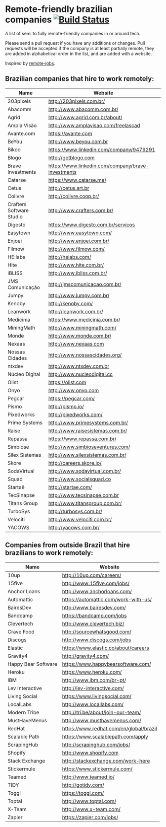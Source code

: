 # Remote-friendly brazilian companies [![Build Status](https://travis-ci.org/lerrua/remote-jobs-brazil.svg?branch=master)](https://travis-ci.org/lerrua/remote-jobs-brazil)

A list of semi to fully remote-friendly companies in or around tech.

Please send a pull request if you have any additions or changes. Pull requests will be accepted if the company is at least partially remote, they are added in alphabetical order in the list, and are added with a website.

Inspired by [remote-jobs](https://github.com/jessicard/remote-jobs).

## Brazilian companies that hire to work remotely:

Name | Website
------------ | -------
203pixels | http://203pixels.com.br/
Abacomm | http://www.abacomm.com.br/
Agrid | http://www.agrid.com.br/about/
Ampla Visão | http://www.amplavisao.com/freelascad
Avante.com | https://avante.com
BeYou | http://www.beyou.com.br
Bikoo | https://www.linkedin.com/company/9479291
Blogo | http://getblogo.com
Brave Investments | https://www.linkedin.com/company/brave-investments
Catarse | https://www.catarse.me/
Cetus | http://cetus.art.br
Colivre | http://colivre.coop.br/
Crafters Software Studio | http://www.crafters.com.br/
Digesto | https://www.digesto.com.br/servicos
Easytown | http://www.easytown.com/
Enjoei | http://www.enjoei.com.br/
Filmow | http://www.filmow.com/
HE:labs | http://helabs.com/
Hite | http://www.hite.com.br/
iBLISS | http://www.ibliss.com.br/
JMS Comunicação | http://jmscomunicacao.com.br/
Jumpy | http://www.jumpy.com.br/
Kenoby | http://kenoby.com/
Leanwork | http://leanwork.com.br/
Medicinia | https://www.medicinia.com.br/
MiningMath | http://www.miningmath.com/
Monde | http://www.monde.com.br/
Nexaas | http://www.nexaas.com
Nossas Cidades | http://www.nossascidades.org/
ntxdev | http://www.ntxdev.com.br
Núcleo Digital | http://www.nucleodigital.cc
Olist | https://olist.com
Onyo | http://www.onyo.com
Pegcar | https://pegcar.com/
Pismo | http://pismo.io/
Pixedworks | http://pixedworks.com/
Prime Systems | http://www.primesystems.com.br/
Raise | http://www.raisesistemas.com.br/
Repassa | https://www.repassa.com.br/
Simbiose | http://www.simbioseventures.com/
Sílex Sistemas | http://www.silexsistemas.com.br/
Skore | http://careers.skore.io/
SodaVirtual | http://www.sodavirtual.com.br/
Squad | http://www.socialsquad.co
Startaê | http://startae.com/
TecSinapse | http://www.tecsinapse.com.br
Titans Group | http://www.titansgroup.com.br/
TurboSys | http://turbosys.com.br/
Velociti | http://www.velociti.com.br/
YACOWS | http://yacows.com.br/


## Companies from outside Brazil that hire brazilians to work remotely:

Name | Website
------------ | -------
10up  | http://10up.com/careers/
15five | http://www.15five.com/jobs/
Anchor Loans | http://www.anchorloans.com/
Automattic  | https://automattic.com/work-with-us/
BairesDev | http://www.bairesdev.com/
Bandcamp | https://bandcamp.com/jobs
Clevertech | http://www.clevertech.biz/
Crave Food | http://sourcewhatsgood.com/
Discogs | http://www.discogs.com/jobs
Elastic | https://www.elastic.co/about/careers
Gravity4 | http://gravity4.com/
Happy Bear Software | https://www.happybearsoftware.com/
Heroku | https://www.heroku.com/
IBM | http://www.ibm.com/br-pt/
Lev Interactive | http://lev-interactive.com/
Living Social | https://www.livingsocial.com/
LocalLabs | http://www.locallabs.com/
Modern Tribe | http://tri.be/about/join-our-team/
MustHaveMenus | http://www.musthavemenus.com/
RedHat | https://www.redhat.com/en/global/brazil
Scalable Path | https://www.scalablepath.com/apply
ScrapingHub | http://scrapinghub.com/jobs/
Shopify | http://www.shopify.com
Stack Exchange | http://stackexchange.com/work-here
Stickermule | https://www.stickermule.com/
Teamed | http://www.teamed.io/
TIDY | http://gotidy.com/
Toggl | https://toggl.com/
Toptal | http://www.toptal.com/
X-Team | http://www.x-team.com/
Zapier | https://zapier.com/jobs/

